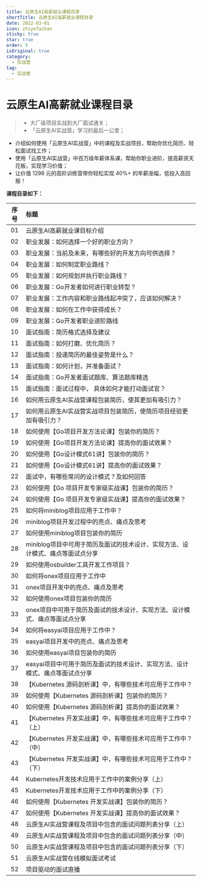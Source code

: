 ```yaml
---
title: 云原生AI高薪就业课程目录
shortTitle: 云原生AI高薪就业课程目录
date: 2022-03-01
icon: zhiyefazhan
sticky: true
star: true
order: 5
isOriginal: true
category:
  - 实战营
tag:
  - 实战营
---
```


# 云原生AI高薪就业课程目录

> - 大厂级项目实战到大厂面试通关；
> - 「云原生AI实战营」学习的最后一公里；

- 介绍如何使用「云原生AI实战营」中的课程及实战项目，帮助你优化简历、轻松面试找工作；
- 使用「云原生AI实战营」中百万级年薪体系课，帮助你职业进阶，提高薪资天花板，实现学习价值；
- 让价值 1298 元的高阶训练营带你轻松实现 40%+ 的年薪涨幅，低投入高回报！

**课程目录如下：**

|序号|标题|
|:----:|:----|
|01|云原生AI高薪就业课目标介绍|
|02|职业发展：如何选择一个好的职业方向？|
|03|职业发展：当前及未来，有哪些好的开发方向可供选择？|
|04|职业发展：如何制定职业路线？|
|05|职业发展：如何规划并执行职业路线？|
|06|职业发展：Go开发者如何进行职业转型？|
|07|职业发展：工作内容和职业路线起冲突了，应该如何解决？|
|08|职业发展：如何在工作中获得成长？|
|09|职业发展：Go开发者职业进阶路线|
|10|面试指南：简历格式选择及建议|
|11|面试指南：如何打磨、优化简历？|
|12|面试指南：投递简历的最佳姿势是什么？|
|13|面试指南：如何计划，并准备面试？|
|14|面试指南：Go开发者面试题库、算法题库精选|
|15|面试指南：面试过程中， 具体如何才能打动面试官？|
|16|如何用云原生AI实战营课程包装简历，使其更加有吸引力？|
|17|如何用云原生AI实战营实战项目包装简历，使简历项目经验更加有吸引力？|
|18|如何使用【Go项目开发方法论课】包装你的简历？|
|19|如何使用【Go项目开发方法论课】提高你的面试效果？|
|20|如何使用【Go设计模式61讲】包装你的简历？|
|21|如何使用【Go设计模式61讲】提高你的面试效果？|
|22|面试中，有哪些常问的设计模式？及如何回答|
|23|如何使用【Go 项目开发专家级实战课】包装你的简历？|
|24|如何使用【Go 项目开发专家级实战课】提高你的面试效果？|
|25|如何将miniblog项目应用于工作中？|
|26|miniblog项目开发过程中的亮点、痛点及思考|
|27|如何使用miniblog项目包装你的简历|
|28|miniblog项目中可用于简历及面试的技术设计、实现方法、设计模式、痛点等面试点分享|
|29|如何使用osbuilder工具开发工作项目？|
|30|如何将onex项目应用于工作中|
|31|onex项目开发中的亮点、痛点及思考|
|32|如何使用onex项目包装你的简历|
|33|onex项目中可用于简历及面试的技术设计、实现方法、设计模式、痛点等面试点分享|
|34|如何将easyai项目应用于工作中？|
|35|easyai项目开发中的亮点、痛点及思考|
|36|如何使用easyai项目包装你的简历|
|37|easyai项目中可用于简历及面试的技术设计、实现方法、设计模式、痛点等面试点分享|
|38|【Kubernetes 源码剖析课】中，有哪些技术可应用于工作中？|
|39|如何使用【Kubernetes 源码剖析课】包装你的简历？|
|40|如何使用【Kubernetes 源码剖析课】提高你的面试效果？|
|41|【Kubernetes 开发实战课】中，有哪些技术可应用于工作中？（上）|
|42|【Kubernetes 开发实战课】中，有哪些技术可应用于工作中？（中）|
|43|【Kubernetes 开发实战课】中，有哪些技术可应用于工作中？（下）|
|44|Kubernetes开发技术应用于工作中的案例分享（上）|
|45|Kubernetes开发技术应用于工作中的案例分享（下）|
|46|如何使用【Kubernetes 开发实战课】包装你的简历？|
|47|如何使用【Kubernetes 开发实战课】提高你的面试效果？|
|48|云原生AI实战营课程及项目中包含的面试问题列表分享（上）|
|49|云原生AI实战营课程及项目中包含的面试问题列表分享（中）|
|50|云原生AI实战营课程及项目中包含的面试问题列表分享（下）|
|51|云原生AI实战营在线模拟面试考试|
|52|项目驱动的面试直播|

